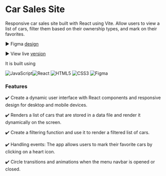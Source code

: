 <h1>Car Sales Site</h1>

Responsive car sales site built with React using Vite. Allow users to view a list of cars, filter them based on their ownership types, and mark on their favorites.<br>

:arrow_forward: Figma [design](https://www.figma.com/file/qhHkkzlsyzNZnaOpZuRSHJ/Cars-Layout?node-id=0-1&t=aGvEXQKd4Yww466h-0)

:arrow_forward: View live [version](https://elaborate-baklava-4b32da.netlify.app/)

It is built using <br>

 ![JavaScript](https://img.shields.io/badge/javascript-%23323330.svg?style=for-the-badge&logo=javascript&logoColor=%23F7DF1E)![React](https://img.shields.io/badge/react-%2320232a.svg?style=for-the-badge&logo=react&logoColor=%2361DAFB) ![HTML5](https://img.shields.io/badge/html5-%23E34F26.svg?style=for-the-badge&logo=html5&logoColor=white) ![CSS3](https://img.shields.io/badge/css3-%231572B6.svg?style=for-the-badge&logo=css3&logoColor=white) ![Figma](https://img.shields.io/badge/figma-%23F24E1E.svg?style=for-the-badge&logo=figma&logoColor=white)
 <br>

### Features
:heavy_check_mark: Create a dynamic user interface with React components and responsive design for desktop and mobile devices.

:heavy_check_mark: Renders a list of cars that are stored in a data file and render it dynamically on the screen.

:heavy_check_mark: Create a filtering function and use it to render a filtered list of cars.

:heavy_check_mark: Handling events: The app allows users to mark their favorite cars by clicking on a heart icon.

:heavy_check_mark: Circle transitions and animations when the menu navbar is opened or closed.

<!--
### Credits
:arrow_right: This landing page Figma design was created by Gary Simon as part of his course ["From Figma to code"](https://scrimba.com/learn/figmatocode).

:arrow_right: I built the app in Vanilla JS, then rebuilt it in React afterwards.--!>


